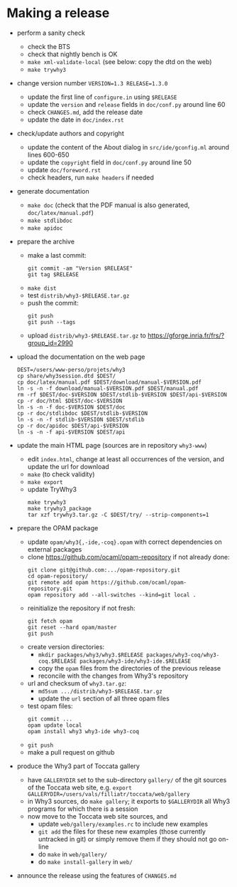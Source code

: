 # Making a release

* perform a sanity check
  - check the BTS
  - check that nightly bench is OK
  - `make xml-validate-local`
    (see below: copy the dtd on the web)
  - `make trywhy3`

* change version number `VERSION=1.3 RELEASE=1.3.0`
  - update the first line of `configure.in` using `$RELEASE`
  - update the `version` and `release` fields in `doc/conf.py` around line 60
  - check `CHANGES.md`, add the release date
  - update the date in `doc/index.rst`

* check/update authors and copyright
  - update the content of the About dialog in `src/ide/gconfig.ml`
    around lines 600-650
  - update the `copyright` field in `doc/conf.py` around line 50
  - update `doc/foreword.rst`
  - check headers, run `make headers` if needed

* generate documentation
  - `make doc`
    (check that the PDF manual is also generated, `doc/latex/manual.pdf`)
  - `make stdlibdoc`
  - `make apidoc`

* prepare the archive
  - make a last commit:
    ```
    git commit -am "Version $RELEASE"
    git tag $RELEASE
    ```
  - `make dist`
  - test `distrib/why3-$RELEASE.tar.gz`
  - push the commit:
    ```
    git push
    git push --tags
    ```
  - upload `distrib/why3-$RELEASE.tar.gz` to https://gforge.inria.fr/frs/?group_id=2990

* upload the documentation on the web page
  ```
  DEST=/users/www-perso/projets/why3
  cp share/why3session.dtd $DEST/
  cp doc/latex/manual.pdf $DEST/download/manual-$VERSION.pdf
  ln -s -n -f download/manual-$VERSION.pdf $DEST/manual.pdf
  rm -rf $DEST/doc-$VERSION $DEST/stdlib-$VERSION $DEST/api-$VERSION
  cp -r doc/html $DEST/doc-$VERSION
  ln -s -n -f doc-$VERSION $DEST/doc
  cp -r doc/stdlibdoc $DEST/stdlib-$VERSION
  ln -s -n -f stdlib-$VERSION $DEST/stdlib
  cp -r doc/apidoc $DEST/api-$VERSION
  ln -s -n -f api-$VERSION $DEST/api
  ```

* update the main HTML page (sources are in repository `why3-www`)
  - edit `index.html`, change at least all occurrences of the version, and
    update the url for download
  - `make` (to check validity)
  - `make export`
  - update TryWhy3
    ```
    make trywhy3
    make trywhy3_package
    tar xzf trywhy3.tar.gz -C $DEST/try/ --strip-components=1
    ```

* prepare the OPAM package
  - update `opam/why3{,-ide,-coq}.opam` with correct dependencies on external packages
  - clone https://github.com/ocaml/opam-repository if not already done:
    ```
    git clone git@github.com:.../opam-repository.git
    cd opam-repository/
    git remote add opam https://github.com/ocaml/opam-repository.git
    opam repository add --all-switches --kind=git local .
    ```
  - reinitialize the repository if not fresh:
    ```
    git fetch opam
    git reset --hard opam/master
    git push
    ```
  - create version directories:
    - `mkdir packages/why3/why3.$RELEASE packages/why3-coq/why3-coq.$RELEASE packages/why3-ide/why3-ide.$RELEASE`
    - copy the `opam` files from the directories of the previous release
    - reconcile with the changes from Why3's repository
  - url and checksum of `why3.tar.gz`:
    - `md5sum .../distrib/why3-$RELEASE.tar.gz`
    - update the `url` section of all three opam files
  - test opam files:
    ```
    git commit ...
    opam update local
    opam install why3 why3-ide why3-coq
    ```
  - `git push`
  - make a pull request on github

* produce the Why3 part of Toccata gallery
  - have `GALLERYDIR` set to the sub-directory `gallery/` of the git sources
    of the Toccata web site, e.g.
    `export GALLERYDIR=/users/vals/filliatr/toccata/web/gallery`
  - in Why3 sources, do `make gallery`; it exports to `$GALLERYDIR` all
    Why3 programs for which there is a session
  - now move to the Toccata web site sources, and
    - update `web/gallery/examples.rc` to include new examples
    - `git add` the files for these new examples (those currently untracked
      in git) or simply remove them if they should not go on-line
    - do `make` in `web/gallery/`
    - do `make install-gallery` in `web/`

* announce the release using the features of `CHANGES.md`
